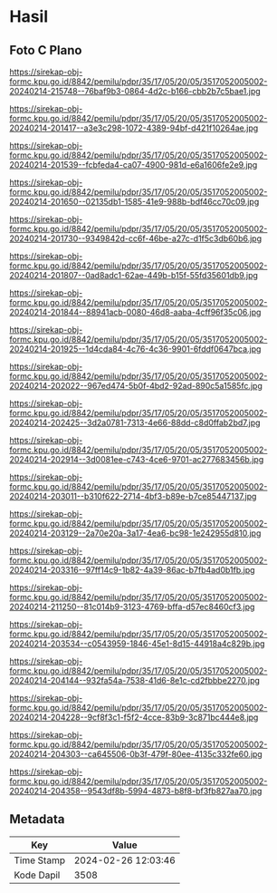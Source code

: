 # Hasil

## Foto C Plano

https://sirekap-obj-formc.kpu.go.id/8842/pemilu/pdpr/35/17/05/20/05/3517052005002-20240214-215748--76baf9b3-0864-4d2c-b166-cbb2b7c5bae1.jpg

https://sirekap-obj-formc.kpu.go.id/8842/pemilu/pdpr/35/17/05/20/05/3517052005002-20240214-201417--a3e3c298-1072-4389-94bf-d421f10264ae.jpg

https://sirekap-obj-formc.kpu.go.id/8842/pemilu/pdpr/35/17/05/20/05/3517052005002-20240214-201539--fcbfeda4-ca07-4900-981d-e6a1606fe2e9.jpg

https://sirekap-obj-formc.kpu.go.id/8842/pemilu/pdpr/35/17/05/20/05/3517052005002-20240214-201650--02135db1-1585-41e9-988b-bdf46cc70c09.jpg

https://sirekap-obj-formc.kpu.go.id/8842/pemilu/pdpr/35/17/05/20/05/3517052005002-20240214-201730--9349842d-cc6f-46be-a27c-d1f5c3db60b6.jpg

https://sirekap-obj-formc.kpu.go.id/8842/pemilu/pdpr/35/17/05/20/05/3517052005002-20240214-201807--0ad8adc1-62ae-449b-b15f-55fd35601db9.jpg

https://sirekap-obj-formc.kpu.go.id/8842/pemilu/pdpr/35/17/05/20/05/3517052005002-20240214-201844--88941acb-0080-46d8-aaba-4cff96f35c06.jpg

https://sirekap-obj-formc.kpu.go.id/8842/pemilu/pdpr/35/17/05/20/05/3517052005002-20240214-201925--1d4cda84-4c76-4c36-9901-6fddf0647bca.jpg

https://sirekap-obj-formc.kpu.go.id/8842/pemilu/pdpr/35/17/05/20/05/3517052005002-20240214-202022--967ed474-5b0f-4bd2-92ad-890c5a1585fc.jpg

https://sirekap-obj-formc.kpu.go.id/8842/pemilu/pdpr/35/17/05/20/05/3517052005002-20240214-202425--3d2a0781-7313-4e66-88dd-c8d0ffab2bd7.jpg

https://sirekap-obj-formc.kpu.go.id/8842/pemilu/pdpr/35/17/05/20/05/3517052005002-20240214-202914--3d0081ee-c743-4ce6-9701-ac277683456b.jpg

https://sirekap-obj-formc.kpu.go.id/8842/pemilu/pdpr/35/17/05/20/05/3517052005002-20240214-203011--b310f622-2714-4bf3-b89e-b7ce85447137.jpg

https://sirekap-obj-formc.kpu.go.id/8842/pemilu/pdpr/35/17/05/20/05/3517052005002-20240214-203129--2a70e20a-3a17-4ea6-bc98-1e242955d810.jpg

https://sirekap-obj-formc.kpu.go.id/8842/pemilu/pdpr/35/17/05/20/05/3517052005002-20240214-203316--97ff14c9-1b82-4a39-86ac-b7fb4ad0b1fb.jpg

https://sirekap-obj-formc.kpu.go.id/8842/pemilu/pdpr/35/17/05/20/05/3517052005002-20240214-211250--81c014b9-3123-4769-bffa-d57ec8460cf3.jpg

https://sirekap-obj-formc.kpu.go.id/8842/pemilu/pdpr/35/17/05/20/05/3517052005002-20240214-203534--c0543959-1846-45e1-8d15-44918a4c829b.jpg

https://sirekap-obj-formc.kpu.go.id/8842/pemilu/pdpr/35/17/05/20/05/3517052005002-20240214-204144--932fa54a-7538-41d6-8e1c-cd2fbbbe2270.jpg

https://sirekap-obj-formc.kpu.go.id/8842/pemilu/pdpr/35/17/05/20/05/3517052005002-20240214-204228--9cf8f3c1-f5f2-4cce-83b9-3c871bc444e8.jpg

https://sirekap-obj-formc.kpu.go.id/8842/pemilu/pdpr/35/17/05/20/05/3517052005002-20240214-204303--ca645506-0b3f-479f-80ee-4135c332fe60.jpg

https://sirekap-obj-formc.kpu.go.id/8842/pemilu/pdpr/35/17/05/20/05/3517052005002-20240214-204358--9543df8b-5994-4873-b8f8-bf3fb827aa70.jpg


## Metadata

| Key        | Value               |
| ---------- | ------------------- |
| Time Stamp | 2024-02-26 12:03:46 |
| Kode Dapil | 3508                |



